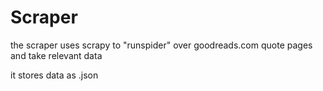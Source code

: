 # Scraper
the scraper uses scrapy to "runspider" over goodreads.com quote pages and take relevant data

it stores data as .json
